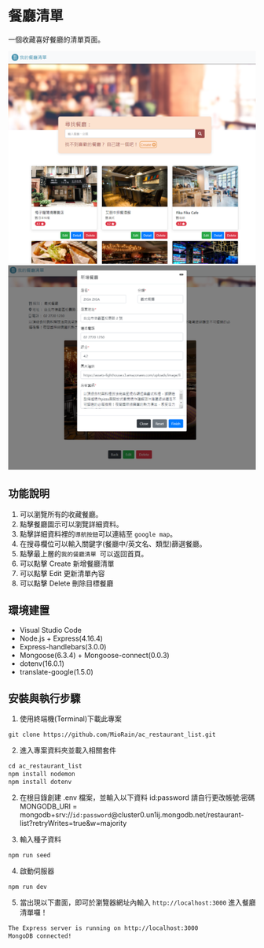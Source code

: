 # 餐廳清單

一個收藏喜好餐廳的清單頁面。

![image](/public/images/homepage.png)
![image](/public/images/homepage2.png)

## 功能說明

1. 可以瀏覽所有的收藏餐廳。
2. 點擊餐廳圖示可以瀏覽詳細資料。
3. 點擊詳細資料裡的`導航按鈕`可以連結至 `google map`。
4. 在搜尋欄位可以輸入關鍵字(餐廳中/英文名、類型)篩選餐廳。
5. 點擊最上層的`我的餐廳清單 `可以返回首頁。
6. 可以點擊 Create 新增餐廳清單
7. 可以點擊 Edit 更新清單內容
8. 可以點擊 Delete 刪除目標餐廳

## 環境建置
- Visual Studio Code
- Node.js + Express(4.16.4)
- Express-handlebars(3.0.0)
- Mongoose(6.3.4) + Mongoose-connect(0.0.3)
- dotenv(16.0.1)
- translate-google(1.5.0)

## 安裝與執行步驟
1. 使用終端機(Terminal)下載此專案
```
git clone https://github.com/MioRain/ac_restaurant_list.git
```
2. 進入專案資料夾並載入相關套件
```
cd ac_restaurant_list
npm install nodemon
npm install dotenv
```
2. 在根目錄創建 .env 檔案，並輸入以下資料 id:password 請自行更改帳號:密碼  
MONGODB_URI = mongodb+srv://`id:password`@cluster0.un1ij.mongodb.net/restaurant-list?retryWrites=true&w=majority

3. 輸入種子資料
```
npm run seed
```

4. 啟動伺服器
```
npm run dev
```
5. 當出現以下畫面，即可於瀏覽器網址內輸入 `http://localhost:3000` 進入餐廳清單囉！
```
The Express server is running on http://localhost:3000
MongoDB connected!
```